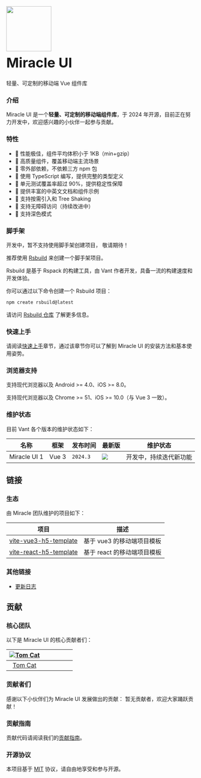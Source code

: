 <div class="van-doc-card">
  <div class="van-doc-intro">
    <img class="van-doc-intro__logo" style="width: 120px; height: 120px;" src="https://s2.loli.net/2024/03/01/iBCSOVqbj6LTDfA.png">
    <h2 style="margin: 0; font-size: 36px; line-height: 60px;">Miracle UI</h2>
    <p>轻量、可定制的移动端 Vue 组件库</p>
  </div>
</div>

### 介绍

Miracle UI 是一个**轻量、可定制的移动端组件库**，于 2024 年开源，目前正在努力开发中，欢迎感兴趣的小伙伴一起参与贡献。

### 特性

- 🚀 性能极佳，组件平均体积小于 1KB（min+gzip）
- 🚀 高质量组件，覆盖移动端主流场景
- 🚀 零外部依赖，不依赖三方 npm 包
- 💪 使用 TypeScript 编写，提供完整的类型定义
- 💪 单元测试覆盖率超过 90%，提供稳定性保障
- 📖 提供丰富的中英文文档和组件示例
- 🍭 支持按需引入和 Tree Shaking
- 🍭 支持无障碍访问（持续改进中）
- 🍭 支持深色模式

### 脚手架

开发中，暂不支持使用脚手架创建项目， 敬请期待！

推荐使用 [Rsbuild](https://github.com/web-infra-dev/rsbuild) 来创建一个脚手架项目。

Rsbuild 是基于 Rspack 的构建工具，由 Vant 作者开发，具备一流的构建速度和开发体验。

你可以通过以下命令创建一个 Rsbuild 项目：

```bash
npm create rsbuild@latest
```

请访问 [Rsbuild 仓库](https://github.com/web-infra-dev/rsbuild) 了解更多信息。

### 快速上手

请阅读[快速上手](#/zh-CN/quickstart)章节，通过该章节你可以了解到 Miracle UI 的安装方法和基本使用姿势。

### 浏览器支持

支持现代浏览器以及 Android >= 4.0、iOS >= 8.0。

支持现代浏览器以及 Chrome >= 51、iOS >= 10.0（与 Vue 3 一致）。

### 维护状态

目前 Vant 各个版本的维护状态如下：

| 名称 | 框架 | 发布时间 | 最新版 | 维护状态 |
| --- | --- | --- | --- | --- |
| Miracle UI 1 | Vue 3 | `2024.3` | ![](https://img.shields.io/npm/v/vant/latest?style=flat-square) | 开发中，持续迭代新功能 |

## 链接

### 生态

由 Miracle 团队维护的项目如下：

| 项目 | 描述 |
| --- | --- |
| [vite-vue3-h5-template](https://github.com/wuxingxi888/vite-vue3-h5-template) | 基于 vue3 的移动端项目模板 |
| [vite-react-h5-template](https://github.com/wuxingxi888/vite-react-h5-template) | 基于 react 的移动端项目模板 |

### 其他链接

<!-- - [意见反馈](https://github.com/vant-ui/vant/issues) -->

- [更新日志](#/zh-CN/changelog)
<!-- - [码云镜像仓库](https://gitee.com/vant-contrib/vant) -->

## 贡献

### 核心团队

以下是 Miracle UI 的核心贡献者们：

| [![Tom Cat](https://avatars.githubusercontent.com/u/29647314?v=4)](https://github.com/wuxingxi888/) |  |  |  |  |  |
| :-: | :-: | :-: | :-: | :-: | :-: |
| [Tom Cat](https://github.com/wuxingxi888/) |  |  |  |  |  |

### 贡献者们

感谢以下小伙伴们为 Miracle UI 发展做出的贡献： 暂无贡献者，欢迎大家踊跃贡献！

<a href="" target="_black">
  <!-- <img src="https://opencollective.com/vant/contributors.svg?width=890&button=false" alt="contributors" style="width: 100%; margin: 16px 0"> -->
</a>

### 贡献指南

贡献代码请阅读我们的[贡献指南](#/zh-CN/contribution)。

<!-- 使用过程中发现任何问题都可以提 [Issue](https://github.com/vant-ui/vant/issues) 给我们，当然，我们也非常欢迎你给我们发 [PR](https://github.com/vant-ui/vant/pulls)。 -->

### 开源协议

本项目基于 [MIT](https://zh.wikipedia.org/wiki/MIT%E8%A8%B1%E5%8F%AF%E8%AD%89) 协议，请自由地享受和参与开源。
